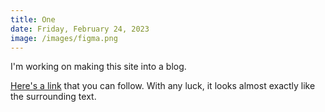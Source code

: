 ```yaml
---
title: One
date: Friday, February 24, 2023
image: /images/figma.png
---
```


I'm working on making this site into a blog.

[Here's a link](/) that you can follow. With any luck, it looks almost exactly
like the surrounding text.
